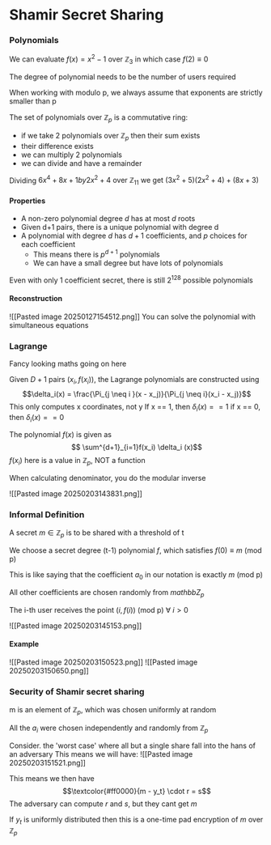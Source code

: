 # Shamir Secret Sharing

### Polynomials

We can evaluate $f(x) = x^2 - 1$ over $\mathbb{Z}_3$ in which case $f(2) \equiv 0$

The degree of polynomial needs to be the number of users required

When working with modulo p, we always assume that exponents are strictly smaller than p

The set of polynomials over $\mathbb{Z}_p$ is a commutative ring:
- if we take 2 polynomials over $\mathbb{Z}_p$ then their sum exists
- their difference exists
- we can multiply 2 polynomials
- we can divide and have a remainder

Dividing $6x^4 + 8x + 1 by 2x^2 + 4 \text{ over } \mathbb{Z}_11 \text{ we get } (3x^2+5)(2x^2+4)+(8x+3)$


#### Properties
- A non-zero polynomial degree $d$ has at most $d$ roots
- Given d+1 pairs, there is a unique polynomial with degree d
- A polynomial with degree $d$ has $d+1$ coefficients, and $p$ choices for each coefficient
	- This means there is $p^{d+1}$ polynomials
	- We can have a small degree but have lots of polynomials

Even with only 1 coefficient secret, there is still $2^{128}$ possible polynomials
#### Reconstruction
![[Pasted image 20250127154512.png]]
 You can solve the polynomial with simultaneous equations

### Lagrange
Fancy looking maths going on here

Given $D+1$ pairs $(x_i, f(x_i))$, the Lagrange polynomials are constructed using $$\delta_i(x) = \frac{\Pi_{j \neq i }(x - x_j)}{\Pi_{j \neq i}(x_i - x_j)}$$
This only computes x coordinates, not y
If x == 1, then $\delta_i(x) == 1$
if x == 0, then $\delta_i(x) == 0$

The polynomial $f(x)$ is given as $$
\sum^{d+1}_{i=1}f(x_i) \delta_i (x)$$
$f(x_i)$ here is a value in $\mathbb{Z}_p$, NOT a function

When calculating denominator, you do the modular inverse

![[Pasted image 20250203143831.png]]

### Informal Definition
A secret $m \in \mathbb{Z}_p$ is to be shared with a threshold of t

We choose a secret degree (t-1) polynomial $f$, which satisfies $f(0) \equiv m$ (mod p)

This is like saying that the coefficient $a_0$ in our notation is exactly $m$ (mod p)

All other coefficients are chosen randomly from $mathbb{Z}_p$

The i-th user receives the point $(i, f(i)) \text{ (mod p})$ $\forall \ i > 0$

![[Pasted image 20250203145153.png]]

#### Example
![[Pasted image 20250203150523.png]]
![[Pasted image 20250203150650.png]]

### Security of Shamir secret sharing
m is an element of $\mathbb{Z}_p$, which was chosen uniformly at random

All the $a_i$ were chosen independently and randomly from $\mathbb{Z}_p$

Consider. the 'worst case' where all but a single share fall into the hans of an adversary
This means we will have:
![[Pasted image 20250203151521.png]]

This means we then have 
$$\textcolor{#ff0000}{m - y_t} \cdot r = s$$
The adversary can compute $r$ and $s$, but they cant get $m$

If $y_t$ is uniformly distributed then this is a one-time pad encryption of $m$ over $\mathbb{Z}_p$

